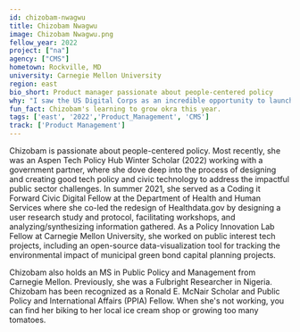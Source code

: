 ```yaml
---
id: chizobam-nwagwu
title: Chizobam Nwagwu
image: Chizobam Nwagwu.png
fellow_year: 2022
project: ["na"]
agency: ["CMS"]
hometown: Rockville, MD
university: Carnegie Mellon University
region: east
bio_short: Product manager passionate about people-centered policy
why: "I saw the US Digital Corps as an incredible opportunity to launch my career in public service and impact my community. As an early career civic technologist excited by mission-driven work, I appreciate that the USDC program provides mentorship, training, and resources for fellows to navigate bureaucratic establishments and positively impact the public." 
fun_fact: Chizobam's learning to grow okra this year.  
tags: ['east', '2022','Product_Management', 'CMS']
track: ['Product Management']
---
```


Chizobam is passionate about people-centered policy. Most recently, she was an Aspen Tech Policy Hub Winter Scholar (2022) working with a government partner, where she dove deep into the process of designing and creating good tech policy and civic technology to address the impactful public sector challenges. In summer 2021, she served as a Coding it Forward Civic Digital Fellow  at the Department of Health and Human Services where she co-led the redesign of Healthdata.gov by designing a user research study and protocol, facilitating workshops, and analyzing/synthesizing information gathered. As a Policy Innovation Lab Fellow at Carnegie Mellon University, she worked on public interest tech projects, including an open-source data-visualization tool for tracking the environmental impact of municipal green bond capital planning projects. 

Chizobam also holds an MS in Public Policy and Management from Carnegie Mellon. Previously, she was a Fulbright Researcher in Nigeria. Chizobam has been recognized as a Ronald E. McNair Scholar and Public Policy and International Affairs (PPIA) Fellow. When she's not working, you can find her biking to her local ice cream shop or growing too many tomatoes.  
